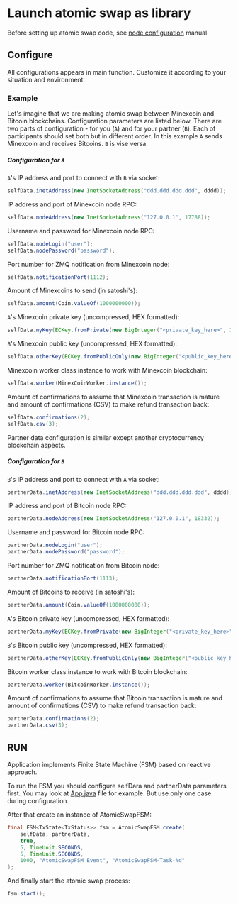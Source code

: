 # Launch atomic swap as library

Before setting up atomic swap code, see [node configuration](Node-conf.md) manual.

## Configure
All configurations appears in main function. Customize it according to your situation and environment.

### Example
Let's imagine that we are making atomic swap between Minexcoin and Bitcoin blockchains. Configuration parameters are listed below. There are two parts of configuration - for you (`A`) and for your partner (`B`). Each of participants should set both but in different order.
In this example `A` sends Minexcoin and receives Bitcoins. `B` is vise versa.

##### Configuration for `A`
`A`'s IP address and port to connect with `B` via socket:
```java
selfData.inetAddress(new InetSocketAddress("ddd.ddd.ddd.ddd", dddd));
```

IP address and port of Minexcoin node RPC:
```java
selfData.nodeAddress(new InetSocketAddress("127.0.0.1", 17788));
```

Username and password for Minexcoin node RPC:
```java
selfData.nodeLogin("user");
selfData.nodePassword("password");
```

Port number for ZMQ notification from Minexcoin node:
```java
selfData.notificationPort(1112);
```

Amount of Minexcoins to send (in satoshi's):
```java
selfData.amount(Coin.valueOf(1000000000));
```

`A`'s Minexcoin private key (uncompressed, HEX formatted):
```java
selfData.myKey(ECKey.fromPrivate(new BigInteger("<private_key_here>", 16), false));
```

`B`'s Minexcoin public key (uncompressed, HEX formatted):
```java
selfData.otherKey(ECKey.fromPublicOnly(new BigInteger("<public_key_here>", 16).toByteArray()));
```

Minexcoin worker class instance to work with Minexcoin blockchain:
```java
selfData.worker(MinexCoinWorker.instance());
```

Amount of confirmations to assume that Minexcoin transaction is mature and amount of confirmations (CSV) to make refund transaction back:
```java
selfData.confirmations(2);
selfData.csv(3);
```

Partner data configuration is similar except another cryptocurrency blockchain aspects.

##### Configuration for `B`
`B`'s IP address and port to connect with `A` via socket:
```java
partnerData.inetAddress(new InetSocketAddress("ddd.ddd.ddd.ddd", dddd));
```

IP address and port of Bitcoin node RPC:
```java
partnerData.nodeAddress(new InetSocketAddress("127.0.0.1", 18332));
```

Username and password for Bitcoin node RPC:
```java
partnerData.nodeLogin("user");
partnerData.nodePassword("password");
```

Port number for ZMQ notification from Bitcoin node:
```java
partnerData.notificationPort(1113);
```

Amount of Bitcoins to receive (in satoshi's):
```java
partnerData.amount(Coin.valueOf(1000000000));
```

`A`'s Bitcoin private key (uncompressed, HEX formatted):
```java
partnerData.myKey(ECKey.fromPrivate(new BigInteger("<private_key_here>", 16), false));
```

`B`'s Bitcoin public key (uncompressed, HEX formatted):
```java
partnerData.otherKey(ECKey.fromPublicOnly(new BigInteger("<public_key_here>", 16).toByteArray()));
```

Bitcoin worker class instance to work with Bitcoin blockchain:
```java
partnerData.worker(BitcoinWorker.instance());
```

Amount of confirmations to assume that Bitcoin transaction is mature and amount of confirmations (CSV) to make refund transaction back:
```java
partnerData.confirmations(2);
partnerData.csv(3);
```

## RUN

Application implements Finite State Machine (FSM) based on reactive approach.

To run the FSM you should configure selfDara and partnerData parameters first. You may look at [App.java](https://github.com/minexcoin/atomicswap/blob/master/src/main/java/com/minexcoin/atomic_swap/App.java) file for example. But use only one case during configuration.

After that create an instance of AtomicSwapFSM:
```java
final FSM<TxState<TxStatus>> fsm = AtomicSwapFSM.create(
	selfData, partnerData,
	true,
	5, TimeUnit.SECONDS,
	5, TimeUnit.SECONDS,
	1000, "AtomicSwapFSM Event", "AtomicSwapFSM-Task-%d"
);
```

And finally start the atomic swap process:
```java
fsm.start();
```
